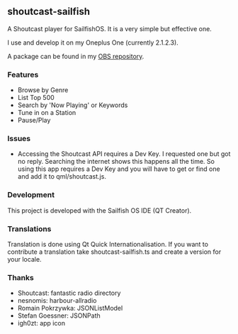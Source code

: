 ## shoutcast-sailfish

A Shoutcast player for SailfishOS. It is a very simple but effective one.

I use and develop it on my Oneplus One (currently 2.1.2.3).

A package can be found in my [OBS repository]( http://repo.merproject.org/obs/home:/wdehoog:/shoutcast-sailfish/sailfish_latest_armv7hl/). 

### Features
  * Browse by Genre
  * List Top 500
  * Search by 'Now Playing' or Keywords
  * Tune in on a Station 
  * Pause/Play

### Issues
  * Accessing the Shoutcast API requires a Dev Key. I requested one but got no reply. Searching the internet shows this happens all the time. So using this app requires a Dev Key and you will have to get or find one and add it to qml/shoutcast.js.

### Development
This project is developed with the Sailfish OS IDE (QT Creator). 

### Translations
Translation is done using Qt Quick Internationalisation. If you want to contribute a translation take shoutcast-sailfish.ts and create a version for your locale.

### Thanks
  * Shoutcast: fantastic radio directory
  * nesnomis: harbour-allradio
  * Romain Pokrzywka: JSONListModel
  * Stefan Goessner: JSONPath
  * igh0zt: app icon